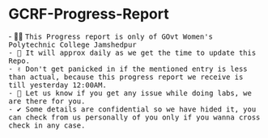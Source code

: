 # GCRF-Progress-Report
<div>
  - ✍🏻 <samp>This Progress report is only of GOvt Women's Polytechnic College Jamshedpur <br>
  - 💬 <samp>It will approx daily as we get the time to update this Repo. <br>
  - ✌  <samp>Don't get panicked in if the mentioned entry is less than actual, because this progress report we receive is till yesterday 12:00AM. <br>
  - 🙌 <samp>Let us know if you get any issue while doing labs, we are there for you. <br>
  - ✔   Some details are confidential so we have hided it, you can check from us personally of you only if you wanna cross check in any case. <br>
</div>
